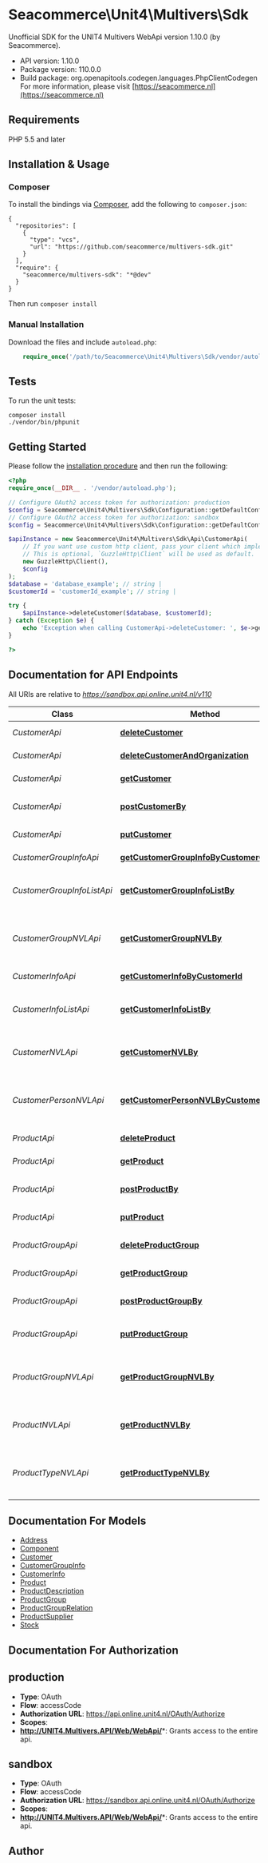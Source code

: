 # Seacommerce\Unit4\Multivers\Sdk
Unofficial SDK for the UNIT4 Multivers WebApi version 1.10.0 (by Seacommerce).

- API version: 1.10.0
- Package version: 110.0.0
- Build package: org.openapitools.codegen.languages.PhpClientCodegen
For more information, please visit [https://seacommerce.nl](https://seacommerce.nl)

## Requirements

PHP 5.5 and later

## Installation & Usage
### Composer

To install the bindings via [Composer](http://getcomposer.org/), add the following to `composer.json`:

```
{
  "repositories": [
    {
      "type": "vcs",
      "url": "https://github.com/seacommerce/multivers-sdk.git"
    }
  ],
  "require": {
    "seacommerce/multivers-sdk": "*@dev"
  }
}
```

Then run `composer install`

### Manual Installation

Download the files and include `autoload.php`:

```php
    require_once('/path/to/Seacommerce\Unit4\Multivers\Sdk/vendor/autoload.php');
```

## Tests

To run the unit tests:

```
composer install
./vendor/bin/phpunit
```

## Getting Started

Please follow the [installation procedure](#installation--usage) and then run the following:

```php
<?php
require_once(__DIR__ . '/vendor/autoload.php');

// Configure OAuth2 access token for authorization: production
$config = Seacommerce\Unit4\Multivers\Sdk\Configuration::getDefaultConfiguration()->setAccessToken('YOUR_ACCESS_TOKEN');
// Configure OAuth2 access token for authorization: sandbox
$config = Seacommerce\Unit4\Multivers\Sdk\Configuration::getDefaultConfiguration()->setAccessToken('YOUR_ACCESS_TOKEN');

$apiInstance = new Seacommerce\Unit4\Multivers\Sdk\Api\CustomerApi(
    // If you want use custom http client, pass your client which implements `GuzzleHttp\ClientInterface`.
    // This is optional, `GuzzleHttp\Client` will be used as default.
    new GuzzleHttp\Client(),
    $config
);
$database = 'database_example'; // string | 
$customerId = 'customerId_example'; // string | 

try {
    $apiInstance->deleteCustomer($database, $customerId);
} catch (Exception $e) {
    echo 'Exception when calling CustomerApi->deleteCustomer: ', $e->getMessage(), PHP_EOL;
}

?>
```

## Documentation for API Endpoints

All URIs are relative to *https://sandbox.api.online.unit4.nl/v110*

Class | Method | HTTP request | Description
------------ | ------------- | ------------- | -------------
*CustomerApi* | [**deleteCustomer**](docs/Api/CustomerApi.md#deletecustomer) | **DELETE** /api/{database}/Customer/{customerId} | Deletes the specified Customer
*CustomerApi* | [**deleteCustomerAndOrganization**](docs/Api/CustomerApi.md#deletecustomerandorganization) | **DELETE** /api/{database}/Customer/CustomerAndOrganization/{customerId} | Deletes the specified Customer
*CustomerApi* | [**getCustomer**](docs/Api/CustomerApi.md#getcustomer) | **GET** /api/{database}/Customer/{customerId} | Gets the specified Customer.
*CustomerApi* | [**postCustomerBy**](docs/Api/CustomerApi.md#postcustomerby) | **POST** /api/{database}/Customer | Creates a new Customer with the specified values
*CustomerApi* | [**putCustomer**](docs/Api/CustomerApi.md#putcustomer) | **PUT** /api/{database}/Customer/{customerId} | Updates the specified Customer
*CustomerGroupInfoApi* | [**getCustomerGroupInfoByCustomerGroupId**](docs/Api/CustomerGroupInfoApi.md#getcustomergroupinfobycustomergroupid) | **GET** /api/{database}/CustomerGroupInfo/{customerGroupId} | Gets the specified CustomerGroupInfo.
*CustomerGroupInfoListApi* | [**getCustomerGroupInfoListBy**](docs/Api/CustomerGroupInfoListApi.md#getcustomergroupinfolistby) | **GET** /api/{database}/CustomerGroupInfoList | Gets a list of CustomerGroupInfo that matches the specified criteria
*CustomerGroupNVLApi* | [**getCustomerGroupNVLBy**](docs/Api/CustomerGroupNVLApi.md#getcustomergroupnvlby) | **GET** /api/{database}/CustomerGroupNVL | Gets a name value list of CustomerGroupNVL that matches the specified criteria
*CustomerInfoApi* | [**getCustomerInfoByCustomerId**](docs/Api/CustomerInfoApi.md#getcustomerinfobycustomerid) | **GET** /api/{database}/CustomerInfo/{customerId} | Gets the specified CustomerInfo.
*CustomerInfoListApi* | [**getCustomerInfoListBy**](docs/Api/CustomerInfoListApi.md#getcustomerinfolistby) | **GET** /api/{database}/CustomerInfoList | Gets a list of CustomerInfo that matches the specified criteria
*CustomerNVLApi* | [**getCustomerNVLBy**](docs/Api/CustomerNVLApi.md#getcustomernvlby) | **GET** /api/{database}/CustomerNVL | Gets a name value list of CustomerNVL that matches the specified criteria
*CustomerPersonNVLApi* | [**getCustomerPersonNVLByCustomerId**](docs/Api/CustomerPersonNVLApi.md#getcustomerpersonnvlbycustomerid) | **GET** /api/{database}/CustomerPersonNVL/{customerId} | Gets a name value list of CustomerPersonNVL that matches the specified criteria
*ProductApi* | [**deleteProduct**](docs/Api/ProductApi.md#deleteproduct) | **DELETE** /api/{database}/Product/{productId} | Deletes the specified Product
*ProductApi* | [**getProduct**](docs/Api/ProductApi.md#getproduct) | **GET** /api/{database}/Product/{productId} | Gets the specified Product.
*ProductApi* | [**postProductBy**](docs/Api/ProductApi.md#postproductby) | **POST** /api/{database}/Product | Creates a new Product with the specified values
*ProductApi* | [**putProduct**](docs/Api/ProductApi.md#putproduct) | **PUT** /api/{database}/Product/{productId} | Updates the specified Product
*ProductGroupApi* | [**deleteProductGroup**](docs/Api/ProductGroupApi.md#deleteproductgroup) | **DELETE** /api/{database}/ProductGroup/{productGroupId} | Deletes the specified ProductGroup
*ProductGroupApi* | [**getProductGroup**](docs/Api/ProductGroupApi.md#getproductgroup) | **GET** /api/{database}/ProductGroup/{productGroupId} | Gets the specified ProductGroup.
*ProductGroupApi* | [**postProductGroupBy**](docs/Api/ProductGroupApi.md#postproductgroupby) | **POST** /api/{database}/ProductGroup | Creates a new ProductGroup with the specified values
*ProductGroupApi* | [**putProductGroup**](docs/Api/ProductGroupApi.md#putproductgroup) | **PUT** /api/{database}/ProductGroup/{productGroupId} | Updates the specified ProductGroup
*ProductGroupNVLApi* | [**getProductGroupNVLBy**](docs/Api/ProductGroupNVLApi.md#getproductgroupnvlby) | **GET** /api/{database}/ProductGroupNVL | Gets a name value list of ProductGroupNVL that matches the specified criteria
*ProductNVLApi* | [**getProductNVLBy**](docs/Api/ProductNVLApi.md#getproductnvlby) | **GET** /api/{database}/ProductNVL | Gets a name value list of ProductNVL that matches the specified criteria
*ProductTypeNVLApi* | [**getProductTypeNVLBy**](docs/Api/ProductTypeNVLApi.md#getproducttypenvlby) | **GET** /api/{database}/ProductTypeNVL | Gets a name value list of ProductTypeNVL that matches the specified criteria


## Documentation For Models

 - [Address](docs/Model/Address.md)
 - [Component](docs/Model/Component.md)
 - [Customer](docs/Model/Customer.md)
 - [CustomerGroupInfo](docs/Model/CustomerGroupInfo.md)
 - [CustomerInfo](docs/Model/CustomerInfo.md)
 - [Product](docs/Model/Product.md)
 - [ProductDescription](docs/Model/ProductDescription.md)
 - [ProductGroup](docs/Model/ProductGroup.md)
 - [ProductGroupRelation](docs/Model/ProductGroupRelation.md)
 - [ProductSupplier](docs/Model/ProductSupplier.md)
 - [Stock](docs/Model/Stock.md)


## Documentation For Authorization


## production

- **Type**: OAuth
- **Flow**: accessCode
- **Authorization URL**: https://api.online.unit4.nl/OAuth/Authorize
- **Scopes**: 
 - **http://UNIT4.Multivers.API/Web/WebApi/***: Grants access to the entire api.

## sandbox

- **Type**: OAuth
- **Flow**: accessCode
- **Authorization URL**: https://sandbox.api.online.unit4.nl/OAuth/Authorize
- **Scopes**: 
 - **http://UNIT4.Multivers.API/Web/WebApi/***: Grants access to the entire api.


## Author





